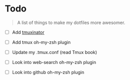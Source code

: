Todo
====

> A list of things to make my dotfiles more awesomer.

- [ ] Add [tmuxinator](https://github.com/aziz/tmuxinator)

- [ ] Add tmux oh-my-zsh plugin

- [ ] Update my .tmux.conf (read Tmux book)

- [ ] Look into web-search oh-my-zsh plugin

- [ ] Look into github oh-my-zsh plugin
